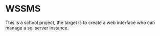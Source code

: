 # WSSMS
This is a school project, the target is to create a web interface who can manage a sql server instance.

